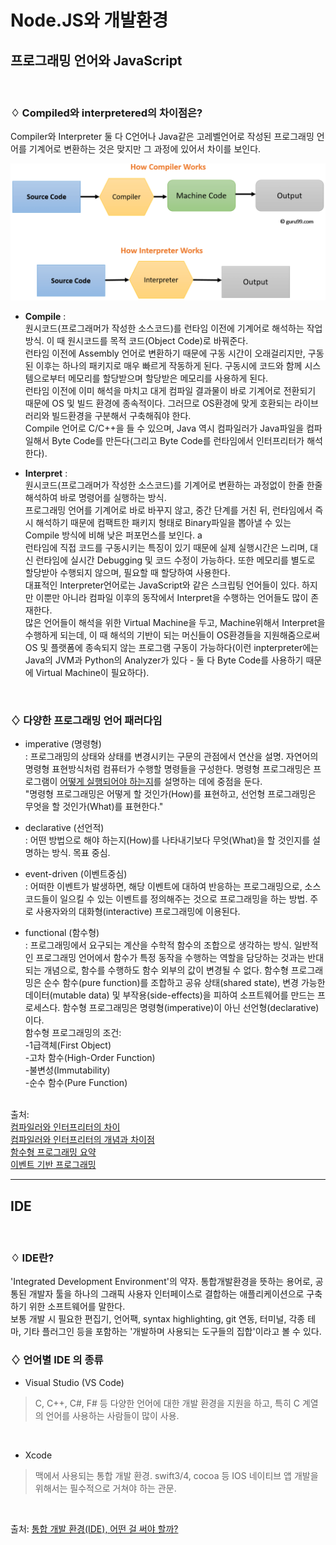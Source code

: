 # Node.JS와 개발환경

## 프로그래밍 언어와 JavaScript

<br>

###  ♢ Compiled와 interpretered의 차이점은?
  Compiler와 Interpreter 둘 다 C언어나 Java같은 고레벨언어로 작성된 프로그래밍 언어를 기계어로 변환하는 것은 맞지만 그 과정에 있어서 차이를 보인다. <br>

  ![이미지](compile_interpret.png)
  <br>

- <b>Compile</b> : <br>원시코드(프로그래머가 작성한 소스코드)를 런타임 이전에 기계어로 해석하는 작업 방식. 이 때 원시코드를 목적 코드(Object Code)로 바꿔준다. <br>
런타임 이전에 Assembly 언어로 변환하기 때문에 구동 시간이 오래걸리지만, 구동된 이후는 하나의 패키지로 매우 빠르게 작동하게 된다. 구동시에 코드와 함께 시스템으로부터 메모리를 할당받으며 할당받은 메모리를 사용하게 된다. <br>
런타임 이전에 이미 해석을 마치고 대게 컴파일 결과물이 바로 기계어로 전환되기 때문에 OS 및 빌드 환경에 종속적이다. 그러므로 OS환경에 맞게 호환되는 라이브러리와 빌드환경을 구분해서 구축해줘야 한다. <br>
Compile 언어로 C/C++을 들 수 있으며, Java 역시 컴파일러가 Java파일을 컴파일해서 Byte Code를 만든다(그리고 Byte Code를 런타임에서 인터프리터가 해석한다).

- <b>Interpret</b> : <br>
원시코드(프로그래머가 작성한 소스코드)를 기계어로 변환하는 과정없이 한줄 한줄 해석하여 바로 명령어를 실행하는 방식. <br>
프로그래밍 언어를 기계어로 바로 바꾸지 않고, 중간 단계를 거친 뒤, 런타임에서 즉시 해석하기 때문에 컴팩트한 패키지 형태로 Binary파일을 뽑아낼 수 있는 Compile 방식에 비해 낮은 퍼포먼스를 보인다. a<br>
런타임에 직접 코드를 구동시키는 특징이 있기 때문에 실제 실행시간은 느리며, 대신 런타임에 실시간 Debugging 및 코드 수정이 가능하다. 또한 메모리를 별도로 할당받아 수행되지 않으며, 필요할 때 할당하여 사용한다. <br>
대표적인 Interpreter언어로는 JavaScript와 같은 스크립팅 언어들이 있다. 하지만 이뿐만 아니라 컴파일 이후의 동작에서 Interpret을 수행하는 언어들도 많이 존재한다.<br>
많은 언어들이 해석을 위한 Virtual Machine을 두고, Machine위해서 Interpret을 수행하게 되는데, 이 때 해석의 기반이 되는 머신들이 OS환경들을 지원해줌으로써 OS 및 플랫폼에 종속되지 않는 프로그램 구동이 가능하다(이런 inpterpreter에는 Java의 JVM과 Python의 Analyzer가 있다 - 둘 다 Byte Code를 사용하기 때문에 Virtual Machine이 필요하다).

<br>

### ♢ 다양한 프로그래밍 언어 패러다임

- imperative (명령형)<br>
  : 프로그래밍의 상태와 상태를 변경시키는 구문의 관점에서 연산을 설명. 자연어의 명령형 표현방식처럼 컴퓨터가 수행할 명령들을 구성한다. 명령형 프로그래밍은 프로그램이 <u>어떻게 실행되어야 하는지</u>를 설명하는 데에 중점을 둔다.<br>
  "명령형 프로그래밍은 어떻게 할 것인가(How)를 표현하고, 선언형 프로그래밍은 무엇을 할 것인가(What)를 표현한다."<br>

- declarative (선언적)<br>
  : 어떤 방법으로 해야 하는지(How)를 나타내기보다 무엇(What)을 할 것인지를 설명하는 방식. 목표 중심.<br>

- event-driven (이벤트중심)<br>
  : 어떠한 이벤트가 발생하면, 해당 이벤트에 대하여 반응하는 프로그래밍으로, 소스 코드들이 일으킬 수 있는 이벤트를 정의해주는 것으로 프로그래밍을 하는 방법. 주로 사용자와의 대화형(interactive) 프로그래밍에 이용된다.<br>

- functional (함수형)<br>
 : 프로그래밍에서 요구되는 계산을 수학적 함수의 조합으로 생각하는 방식. 일반적인 프로그래밍 언어에서 함수가 특정 동작을 수행하는 역할을 담당하는 것과는 반대되는 개념으로, 함수를 수행하도 함수 외부의 값이 변경될 수 없다.
 함수형 프로그래밍은 순수 함수(pure function)를 조합하고 공유 상태(shared state), 변경 가능한 데이터(mutable data) 및 부작용(side-effects)을 피하여 소프트웨어를 만드는 프로세스다. 함수형 프로그래밍은 명령형(imperative)이 아닌 선언형(declarative)이다.<br>
 함수형 프로그래밍의 조건:<br>
  -1급객체(First Object)<br>
  -고차 함수(High-Order Function)<br>
  -불변성(Immutability)<br>
  -순수 함수(Pure Function)<br>


<br>
출처: <br>
<a href="https://m.blog.naver.com/ehcibear314/221228200531" target="_blank">컴파일러와 인터프리터의 차이</a><br>
<a href="https://jins-dev.tistory.com/entry/Compiler-%EC%99%80-Interpreter-%EC%9D%98-%EA%B0%9C%EB%85%90%EA%B3%BC-%EC%B0%A8%EC%9D%B4%EC%A0%90" target="_blank">컴파일러와 인터프리터의 개념과 차이점</a><br>
<a href="https://velog.io/@kyusung/%ED%95%A8%EC%88%98%ED%98%95-%ED%94%84%EB%A1%9C%EA%B7%B8%EB%9E%98%EB%B0%8D-%EC%9A%94%EC%95%BD" target="_blank">함수형 프로그래밍 요약</a><br>
<a href="https://kamang-it.tistory.com/entry/%ED%94%84%EB%A1%9C%EA%B7%B8%EB%9E%98%EB%B0%8D-%ED%8C%A8%EB%9F%AC%EB%8B%A4%EC%9E%84%EC%9D%B4%EB%B2%A4%ED%8A%B8-%EA%B8%B0%EB%B0%98-%ED%94%84%EB%A1%9C%EA%B7%B8%EB%9E%98%EB%B0%8DEvent-based-programming" target="_blank">이벤트 기반 프로그래밍</a>

<br>

----

## IDE

<br>

###  ♢ IDE란?

'Integrated Development Environment'의 약자. 통합개발환경을 뜻하는 용어로, 공통된 개발자 툴을 하나의 그래픽 사용자 인터페이스로 결합하는 애플리케이션으로 구축하기 위한 소프트웨어를 말한다.<br>
보통 개발 시 필요한 편집기, 언어팩, syntax highlighting, git 연동, 터미널, 각종 테마, 기타 플러그인 등을 포함하는 '개발하며 사용되는 도구들의 집합'이라고 볼 수 있다.
<br>


###  ♢ 언어별 IDE 의 종류

  - Visual Studio (VS Code)
  > C, C++, C#, F# 등 다양한 언어에 대한 개발 환경을 지원을 하고, 특히 C 계열의 언어를 사용하는 사람들이 많이 사용.<br>

<br>

  - Xcode
  > 맥에서 사용되는 통합 개발 환경. swift3/4, cocoa 등 IOS 네이티브 앱 개발을 위해서는 필수적으로 거쳐야 하는 관문. <br>

  <br>





출처: <a href="https://cordelia273.space/27" target="_blank">통합 개발 환경(IDE), 어떤 걸 써야 할까?</a>